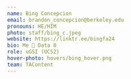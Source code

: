 ```yaml
---
name: Bing Concepcion
email: brandon_concepcion@berkeley.edu
pronouns: HE/HIM
photo: staff/bing_c.jpeg
website: https://linktr.ee/bingfa24
bio: Me 🤝 Data 8 
role: uGSI (UCS2)
hover-photo: hovers/bing_hover.png
team: TAContent
---
```

